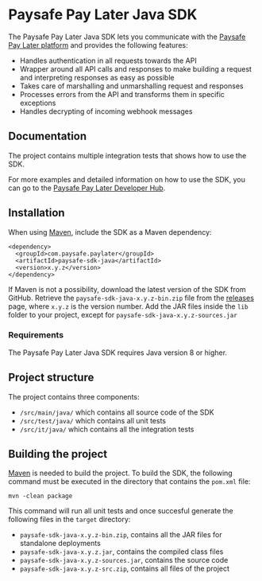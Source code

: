 # Paysafe Pay Later Java SDK

The Paysafe Pay Later Java SDK lets you communicate with the [Paysafe Pay Later platform](https://www.paysafe.com/products-overview/paysafe-pay-later-home/developer-center/) and provides the following features:

* Handles authentication in all requests towards the API 
* Wrapper around all API calls and responses to make building a request and interpreting responses as easy as possible
* Takes care of marshalling and unmarshalling request and responses
* Processes errors from the API and transforms them in specific exceptions
* Handles decrypting of incoming webhook messages

## Documentation

The project contains multiple integration tests that shows how to use the SDK.

For more examples and detailed information on how to use the SDK, you can go to the [Paysafe Pay Later Developer Hub](https://www.paysafe.com/products-overview/paysafe-pay-later-home/developer-center/).

## Installation

When using [Maven](http://maven.apache.org/), include the SDK as a Maven dependency:

    <dependency>
      <groupId>com.paysafe.paylater</groupId>
      <artifactId>paysafe-sdk-java</artifactId>
      <version>x.y.z</version>
    </dependency>

If Maven is not a possibility, download the latest version of the SDK from GitHub. Retrieve the `paysafe-sdk-java-x.y.z-bin.zip` file from the [releases](https://github.com/Paysafecard-DEV/ppl-purchase-sdk/releases) page, where `x.y.z` is the version number.
Add the JAR files inside the `lib` folder to your project, except for `paysafe-sdk-java-x.y.z-sources.jar`

### Requirements
The Paysafe Pay Later Java SDK requires Java version 8 or higher.

## Project structure

The project contains three components:

* `/src/main/java/` which contains all source code of the SDK
* `/src/test/java/` which contains all unit tests
* `/src/it/java/` which contains all the integration tests

## Building the project

[Maven](http://maven.apache.org/) is needed to build the project. To build the SDK, the following command must be executed in the directory that contains the `pom.xml` file:

    mvn -clean package

This command will run all unit tests and once succesful generate the following files in the `target` directory:
* `paysafe-sdk-java-x.y.z-bin.zip`, contains all the JAR files for standalone deployments
* `paysafe-sdk-java-x.y.z.jar`, contains the compiled class files
* `paysafe-sdk-java-x.y.z-sources.jar`, contains the source code
* `paysafe-sdk-java-x.y.z-src.zip`, contains all files of the project
